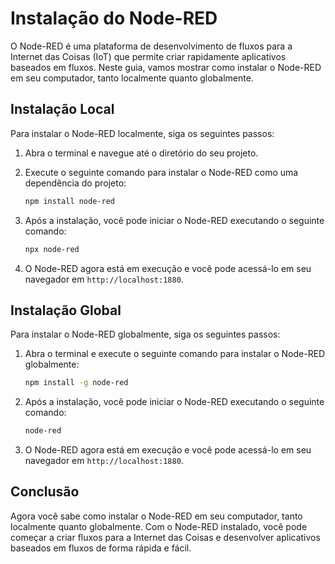# Instalação do Node-RED

O Node-RED é uma plataforma de desenvolvimento de fluxos para a Internet das Coisas (IoT) que permite criar rapidamente aplicativos baseados em fluxos. Neste guia, vamos mostrar como instalar o Node-RED em seu computador, tanto localmente quanto globalmente.

## Instalação Local

Para instalar o Node-RED localmente, siga os seguintes passos:

1. Abra o terminal e navegue até o diretório do seu projeto.
2. Execute o seguinte comando para instalar o Node-RED como uma dependência do projeto:

   ```bash
   npm install node-red
   ```

3. Após a instalação, você pode iniciar o Node-RED executando o seguinte comando:

   ```bash
   npx node-red
   ```

4. O Node-RED agora está em execução e você pode acessá-lo em seu navegador em `http://localhost:1880`.

## Instalação Global

Para instalar o Node-RED globalmente, siga os seguintes passos:

1. Abra o terminal e execute o seguinte comando para instalar o Node-RED globalmente:

   ```bash
   npm install -g node-red
   ```

2. Após a instalação, você pode iniciar o Node-RED executando o seguinte comando:

   ```bash
   node-red
   ```

3. O Node-RED agora está em execução e você pode acessá-lo em seu navegador em `http://localhost:1880`.

## Conclusão

Agora você sabe como instalar o Node-RED em seu computador, tanto localmente quanto globalmente. Com o Node-RED instalado, você pode começar a criar fluxos para a Internet das Coisas e desenvolver aplicativos baseados em fluxos de forma rápida e fácil.

